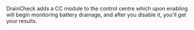 DrainCheck adds a CC module to the control centre which upon enabling will begin monitoring battery drainage, and after you disable it, you'll get your results.
